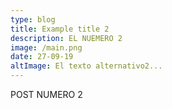 ```yaml
---
type: blog
title: Example title 2
description: EL NUEMERO 2
image: /main.png
date: 27-09-19
altImage: El texto alternativo2...
---
```


POST NUMERO 2  
